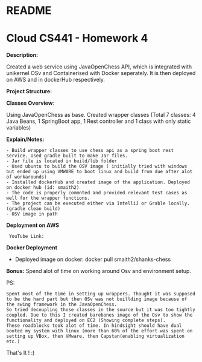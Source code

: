 # README #

# Cloud CS441 - Homework 4 #


**Description:**  

  Created a web service using JavaOpenChess API, which is integrated with unikernel OSv and Containerised with Docker seperately. It is then deployed on AWS and in dockerHub respectively.

**Project Structure:** 

**Classes Overview**: 

  Using JavaOpenChess as base. Created wrapper classes (Total 7 classes: 4 Java Beans, 1 SpringBoot app, 1 Rest controller and 1 class with only static variables)
    
    
**Explain/Notes:**

    - Build wrapper classes to use chess api as a spring boot rest service. Used gradle built to make Jar files.
    - Jar file is located in build/lib folder
    - Used ubuntu to build the OSV image ( initially tried with windows but ended up using VMWARE to boot linux and build from due after alot of workarounds)
    - Installed dockerHub and created image of the application. Deployed on docker hub (id: smaith2)
    - The code is properly commnted and provided relevant test cases as well for the wrapper functions.
    - The project can be executed either via IntelliJ or Grable locally.(gradle clean build)
    - OSV image in path

 
 **Deployment on AWS**
     
     YouTube Link:
 
 **Docker Deployment**
 
 - Deployed image on docker: docker pull smaith2/shanks-chess
 
 
 **Bonus:**
    Spend alot of time on working around Osv and environment setup.
 

 PS: 
    
    Spent most of the time in setting up wrappers. Thought it was supposed to be the hard part but then OSv was not buillding image because of the swing framework in the JavaOpenChess. 
    So tried decoupling those classes in the source but it was too tightly coupled. Due to this I created barebones image of the Osv to show the functionality and deployed on EC2 (Showing complete steps).
    These roadblocks took alot of time. In hindsight should have dual booted my system with linux (more than 60% of the effort was spent on setting up VBox, then VMware, then Capstan(enabling virtualization etc.)
 
That's It ! :) 